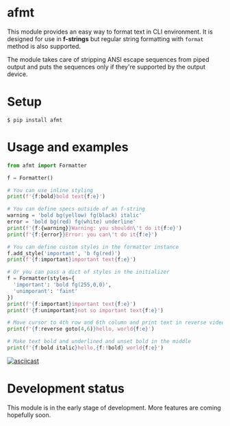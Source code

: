 # afmt

This module provides an easy way to format text in CLI environment.
It is designed for use in **f-strings** but regular string formatting with
`format` method is also supported.

The module takes care of stripping ANSI escape sequences from piped output
and puts the sequences only if they're supported by the output device.

# Setup 

`$ pip install afmt`

# Usage and examples

```python
from afmt import Formatter

f = Formatter()

# You can use inline styling
print(f'{f:bold}bold text{f:e}')

# You can define specs outside of an f-string
warning = 'bold bg(yellow) fg(black) italic'
error = 'bold bg(red) fg(white) underline'
print(f'{f:{warning}}Warning: you shouldn\'t do it{f:e}')
print(f'{f:{error}}Error: you can\'t do it{f:e}')

# You can define custom styles in the formatter instance
f.add_style('important', 'b fg(red)')
print(f'{f:important}important text{f:e}')

# Or you can pass a dict of styles in the initializer 
f = Formatter(styles={
  'important': 'bold fg(255,0,0)',
  'unimporant': 'faint'
})
print(f'{f:important}important text{f:e}')
print(f'{f:unimportant}not so important text{f:e}')

# Move cursor to 4th row and 6th column and print text in reverse video mode 
print(f'{f:reverse goto(4,6)}hello, world{f:e}')

# Make text bold and underlined and unset bold in the middle
print(f'{f:bold italic}hello,{f:!bold} world{f:e}')
```

[![asciicast](https://asciinema.org/a/bDlnVRmdRpgq1cvTIRwawYswL.svg)](https://asciinema.org/a/bDlnVRmdRpgq1cvTIRwawYswL)

# Development status

This module is in the early stage of development.
More features are coming hopefully soon.
